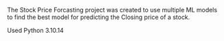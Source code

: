 The Stock Price Forcasting project was created to use multiple ML models to find the best model for predicting the Closing price of a stock.

Used Python 3.10.14
